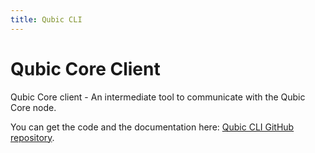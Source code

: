```yaml
---
title: Qubic CLI
---
```


# Qubic Core Client

Qubic Core client - An intermediate tool to communicate with the Qubic Core node.

You can get the code and the documentation here: [Qubic CLI GitHub repository](https://github.com/qubic/qubic-cli).
